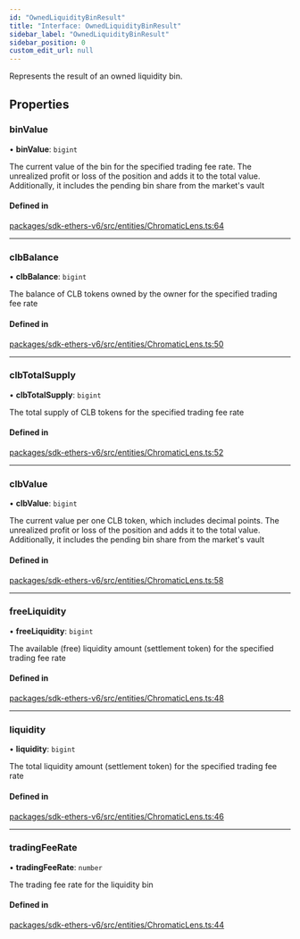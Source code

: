 ```yaml
---
id: "OwnedLiquidityBinResult"
title: "Interface: OwnedLiquidityBinResult"
sidebar_label: "OwnedLiquidityBinResult"
sidebar_position: 0
custom_edit_url: null
---
```


Represents the result of an owned liquidity bin.

## Properties

### binValue

• **binValue**: `bigint`

The current value of the bin for the specified trading fee rate.
The unrealized profit or loss of the position and adds it to the total value.
Additionally, it includes the pending bin share from the market's vault

#### Defined in

[packages/sdk-ethers-v6/src/entities/ChromaticLens.ts:64](https://github.com/chromatic-protocol/sdk/blob/c62b112/packages/sdk-ethers-v6/src/entities/ChromaticLens.ts#L64)

___

### clbBalance

• **clbBalance**: `bigint`

The balance of CLB tokens owned by the owner for the specified trading fee rate

#### Defined in

[packages/sdk-ethers-v6/src/entities/ChromaticLens.ts:50](https://github.com/chromatic-protocol/sdk/blob/c62b112/packages/sdk-ethers-v6/src/entities/ChromaticLens.ts#L50)

___

### clbTotalSupply

• **clbTotalSupply**: `bigint`

The total supply of CLB tokens for the specified trading fee rate

#### Defined in

[packages/sdk-ethers-v6/src/entities/ChromaticLens.ts:52](https://github.com/chromatic-protocol/sdk/blob/c62b112/packages/sdk-ethers-v6/src/entities/ChromaticLens.ts#L52)

___

### clbValue

• **clbValue**: `bigint`

The current value per one CLB token, which includes decimal points.
The unrealized profit or loss of the position and adds it to the total value.
Additionally, it includes the pending bin share from the market's vault

#### Defined in

[packages/sdk-ethers-v6/src/entities/ChromaticLens.ts:58](https://github.com/chromatic-protocol/sdk/blob/c62b112/packages/sdk-ethers-v6/src/entities/ChromaticLens.ts#L58)

___

### freeLiquidity

• **freeLiquidity**: `bigint`

The available (free) liquidity amount (settlement token) for the specified trading fee rate

#### Defined in

[packages/sdk-ethers-v6/src/entities/ChromaticLens.ts:48](https://github.com/chromatic-protocol/sdk/blob/c62b112/packages/sdk-ethers-v6/src/entities/ChromaticLens.ts#L48)

___

### liquidity

• **liquidity**: `bigint`

The total liquidity amount (settlement token) for the specified trading fee rate

#### Defined in

[packages/sdk-ethers-v6/src/entities/ChromaticLens.ts:46](https://github.com/chromatic-protocol/sdk/blob/c62b112/packages/sdk-ethers-v6/src/entities/ChromaticLens.ts#L46)

___

### tradingFeeRate

• **tradingFeeRate**: `number`

The trading fee rate for the liquidity bin

#### Defined in

[packages/sdk-ethers-v6/src/entities/ChromaticLens.ts:44](https://github.com/chromatic-protocol/sdk/blob/c62b112/packages/sdk-ethers-v6/src/entities/ChromaticLens.ts#L44)
